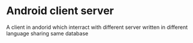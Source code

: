 # Android client server




A client in andorid which interract with different server written in different language sharing same database
